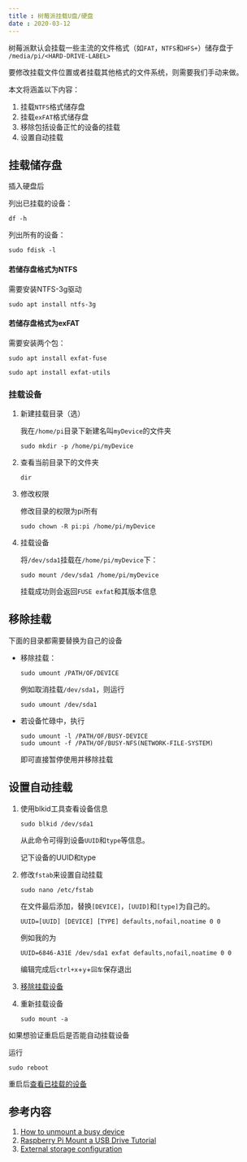 ```yaml
---
title : 树莓派挂载U盘/硬盘
date : 2020-03-12
---
```


树莓派默认会挂载一些主流的文件格式（如`FAT`，`NTFS`和`HFS+`）储存盘于 `/media/pi/<HARD-DRIVE-LABEL> `



要修改挂载文件位置或者挂载其他格式的文件系统，则需要我们手动来做。



本文将涵盖以下内容：

1. 挂载`NTFS`格式储存盘
2. 挂载`exFAT`格式储存盘
3. 移除包括设备正忙的设备的挂载
4. 设置自动挂载



## 挂载储存盘

插入硬盘后

<span id="check">列出已挂载的设备：</span>

```shell
df -h
```

列出所有的设备：


```shell
sudo fdisk -l
```

#### 若储存盘格式为NTFS

需要安装NTFS-3g驱动

```shell
sudo apt install ntfs-3g
```

#### 若储存盘格式为exFAT

需要安装两个包：

```shell
sudo apt install exfat-fuse
```

```shell
sudo apt install exfat-utils
```

### 挂载设备

1. 新建挂载目录（选）

   我在`/home/pi`目录下新建名叫`myDevice`的文件夹

   ```shell
   sudo mkdir -p /home/pi/myDevice
   ```

2. 查看当前目录下的文件夹

   ```shell
   dir
   ```

3. 修改权限

   修改目录的权限为pi所有

   ```shell
   sudo chown -R pi:pi /home/pi/myDevice
   ```

4. 挂载设备

   将`/dev/sda1`挂载在`/home/pi/myDevice`下：

   ```shell
   sudo mount /dev/sda1 /home/pi/myDevice
   ```
   
   挂载成功则会返回`FUSE exfat`和其版本信息

## 移除挂载

下面的目录都需要替换为自己的设备

* 移除挂载：

    ```shell
    sudo umount /PATH/OF/DEVICE

    ```

    例如取消挂载`/dev/sda1`，则运行

    ```shell
    sudo umount /dev/sda1
    ```

* 若设备忙碌中，执行

	```shell
    sudo umount -l /PATH/OF/BUSY-DEVICE
    sudo umount -f /PATH/OF/BUSY-NFS(NETWORK-FILE-SYSTEM)
  ```

	即可直接暂停使用并移除挂载

## 设置自动挂载

1. 使用blkid工具查看设备信息

    ```shell
    sudo blkid /dev/sda1
    ```

    从此命令可得到设备`UUID`和`type`等信息。

    记下设备的UUID和type

2. 修改`fstab`来设置自动挂载

    ```shell
    sudo nano /etc/fstab
    ```

    在文件最后添加，替换`[DEVICE]`，`[UUID]`和`[type]`为自己的。

    ```
    UUID=[UUID] [DEVICE] [TYPE] defaults,nofail,noatime 0 0
    ```
    例如我的为

    ```
    UUID=6846-A31E /dev/sda1 exfat defaults,nofail,noatime 0 0
    ```

    

    编辑完成后`ctrl+x`+`y`+`回车`保存退出

3. [移除挂载设备](#移除挂载)

4. 重新挂载设备

   ```shell
   sudo mount -a
   ```


如果想验证重启后是否能自动挂载设备

运行

```shell
sudo reboot
```

重启后[查看已挂载的设备](#check)



## 参考内容

1. [How to unmount a busy device](https://stackoverflow.com/a/19969471/12008673)
2. [Raspberry Pi Mount a USB Drive Tutorial](https://pimylifeup.com/raspberry-pi-mount-usb-drive/)
3. [External storage configuration](https://www.raspberrypi.org/documentation/configuration/external-storage.md)